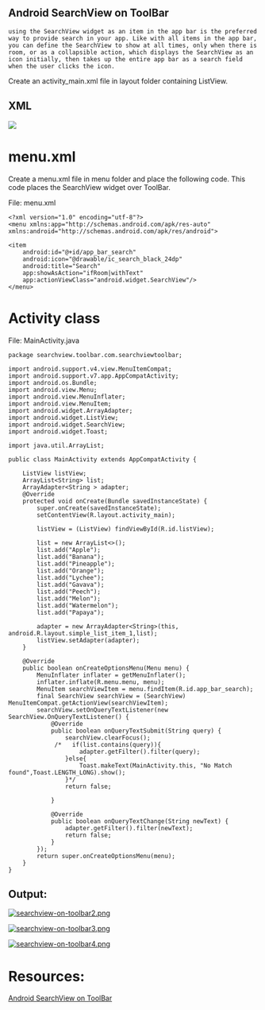 ## Android SearchView on ToolBar

    using the SearchView widget as an item in the app bar is the preferred way to provide search in your app. Like with all items in the app bar, you can define the SearchView to show at all times, only when there is room, or as a collapsible action, which displays the SearchView as an icon initially, then takes up the entire app bar as a search field when the user clicks the icon.

Create an activity_main.xml file in layout folder containing ListView.

## XML
<img src="https://user-images.githubusercontent.com/78701779/134665601-f76558ef-b719-453d-82e0-c767f8831a50.png">

# menu.xml
Create a menu.xml file in menu folder and place the following code. This code places the SearchView widget over ToolBar.

File: menu.xml

    <?xml version="1.0" encoding="utf-8"?>  
    <menu xmlns:app="http://schemas.android.com/apk/res-auto"  
    xmlns:android="http://schemas.android.com/apk/res/android">  

    <item  
        android:id="@+id/app_bar_search"  
        android:icon="@drawable/ic_search_black_24dp"  
        android:title="Search"  
        app:showAsAction="ifRoom|withText"  
        app:actionViewClass="android.widget.SearchView"/>  
    </menu>  


# Activity class

File: MainActivity.java

    package searchview.toolbar.com.searchviewtoolbar;  

    import android.support.v4.view.MenuItemCompat;  
    import android.support.v7.app.AppCompatActivity;  
    import android.os.Bundle;  
    import android.view.Menu;  
    import android.view.MenuInflater;  
    import android.view.MenuItem;  
    import android.widget.ArrayAdapter;  
    import android.widget.ListView;  
    import android.widget.SearchView;  
    import android.widget.Toast;  

    import java.util.ArrayList;  

    public class MainActivity extends AppCompatActivity {  

        ListView listView;  
        ArrayList<String> list;  
        ArrayAdapter<String > adapter;  
        @Override  
        protected void onCreate(Bundle savedInstanceState) {  
            super.onCreate(savedInstanceState);  
            setContentView(R.layout.activity_main);  

            listView = (ListView) findViewById(R.id.listView);  

            list = new ArrayList<>();  
            list.add("Apple");  
            list.add("Banana");  
            list.add("Pineapple");  
            list.add("Orange");  
            list.add("Lychee");  
            list.add("Gavava");  
            list.add("Peech");  
            list.add("Melon");  
            list.add("Watermelon");  
            list.add("Papaya");  

            adapter = new ArrayAdapter<String>(this, android.R.layout.simple_list_item_1,list);  
            listView.setAdapter(adapter);  
        }  

        @Override  
        public boolean onCreateOptionsMenu(Menu menu) {  
            MenuInflater inflater = getMenuInflater();  
            inflater.inflate(R.menu.menu, menu);  
            MenuItem searchViewItem = menu.findItem(R.id.app_bar_search);  
            final SearchView searchView = (SearchView) MenuItemCompat.getActionView(searchViewItem);  
            searchView.setOnQueryTextListener(new SearchView.OnQueryTextListener() {  
                @Override  
                public boolean onQueryTextSubmit(String query) {  
                    searchView.clearFocus();  
                 /*   if(list.contains(query)){ 
                        adapter.getFilter().filter(query); 
                    }else{ 
                        Toast.makeText(MainActivity.this, "No Match found",Toast.LENGTH_LONG).show(); 
                    }*/  
                    return false;  

                }  

                @Override  
                public boolean onQueryTextChange(String newText) {  
                    adapter.getFilter().filter(newText);  
                    return false;  
                }  
            });  
            return super.onCreateOptionsMenu(menu);  
        }  
    }  
## Output:

[![searchview-on-toolbar2.png](https://i.postimg.cc/wBsjvPK7/searchview-on-toolbar2.png)](https://postimg.cc/yJsHpL8H)

[![searchview-on-toolbar3.png](https://i.postimg.cc/QtQNgTdD/searchview-on-toolbar3.png)](https://postimg.cc/2b5fr3W9)

[![searchview-on-toolbar4.png](https://i.postimg.cc/50dNF31p/searchview-on-toolbar4.png)](https://postimg.cc/GBK1Wv4s)


# Resources:

[Android SearchView on ToolBar](https://www.javatpoint.com/android-searchview-on-toolbar)

